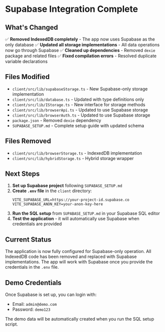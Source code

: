 # Supabase Integration Complete

## What's Changed

✅ **Removed IndexedDB completely** - The app now uses Supabase as the only database
✅ **Updated all storage implementations** - All data operations now go through Supabase
✅ **Cleaned up dependencies** - Removed `dexie` package and related files
✅ **Fixed compilation errors** - Resolved duplicate variable declarations

## Files Modified

- `client/src/lib/supabaseStorage.ts` - New Supabase-only storage implementation
- `client/src/lib/database.ts` - Updated with type definitions only
- `client/src/lib/IStorage.ts` - New interface for storage methods
- `client/src/lib/browserApi.ts` - Updated to use Supabase storage
- `client/src/lib/browserAuth.ts` - Updated to use Supabase storage
- `package.json` - Removed `dexie` dependency
- `SUPABASE_SETUP.md` - Complete setup guide with updated schema

## Files Removed

- `client/src/lib/browserStorage.ts` - IndexedDB implementation
- `client/src/lib/hybridStorage.ts` - Hybrid storage wrapper

## Next Steps

1. **Set up Supabase project** following `SUPABASE_SETUP.md`
2. **Create `.env` file** in the `client` directory:
   ```env
   VITE_SUPABASE_URL=https://your-project-id.supabase.co
   VITE_SUPABASE_ANON_KEY=your-anon-key-here
   ```
3. **Run the SQL setup** from `SUPABASE_SETUP.md` in your Supabase SQL editor
4. **Test the application** - it will automatically use Supabase when credentials are provided

## Current Status

The application is now fully configured for Supabase-only operation. All IndexedDB code has been removed and replaced with Supabase implementations. The app will work with Supabase once you provide the credentials in the `.env` file.

## Demo Credentials

Once Supabase is set up, you can login with:
- Email: `admin@demo.com`
- Password: `demo123`

The demo data will be automatically created when you run the SQL setup script.
